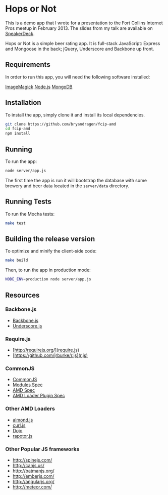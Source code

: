 # Hops or Not

This is a demo app that I wrote for a presentation to the Fort Collins Internet Pros meetup in February 2013. The slides from my talk are available on [SpeakerDeck](https://speakerdeck.com/bryandragon/javascript-restoring-the-sanity-with-amd).

Hops or Not is a simple beer rating app. It is full-stack JavaScript: Express and Mongoose in the back; jQuery, Underscore and Backbone up front.

## Requirements

In order to run this app, you will need the following software installed:

[ImageMagick](http://www.imagemagick.org/)
[Node.js](http://nodejs.org/)
[MongoDB](http://www.mongodb.org/)

## Installation

To install the app, simply clone it and install its local dependencies.

```bash
git clone https://github.com/bryandragon/fcip-amd
cd fcip-amd
npm install
```

## Running

To run the app:

```bash
node server/app.js
```

The first time the app is run it will bootstrap the database with some brewery and beer data located in the `server/data` directory.

## Running Tests

To run the Mocha tests:

```bash
make test
```

## Building the release version

To optimize and minify the client-side code:

```bash
make build
```

Then, to run the app in production mode:

```bash
NODE_ENV=production node server/app.js
```

## Resources

### Backbone.js
* [Backbone.js](http://backbonejs.org/)
* [Underscore.js](http://underscorejs.org/)

### Require.js
* [http://requirejs.org/](require.js)
* [https://github.com/jrburke/r.js](r.js)

### CommonJS
* [CommonJS](http://www.commonjs.org/)
* [Modules Spec](http://wiki.commonjs.org/wiki/Modules/1.1)
* [AMD Spec](http://wiki.commonjs.org/wiki/Modules/AsynchronousDefinition)
* [AMD Loader Plugin Spec](https://github.com/amdjs/amdjs-api/wiki/AMD)

### Other AMD Loaders
* [almond.js](https://github.com/jrburke/almond)
* [curl.js](https://github.com/cujojs/curl)
* [Dojo](https://github.com/dojo/dojo)
* [rapotor.js](https://github.com/raptorjs/raptorjs)

### Other Popular JS frameworks
* http://spinejs.com/
* http://canjs.us/
* http://batmanjs.org/
* http://emberjs.com/
* http://angularjs.org/
* http://meteor.com/
